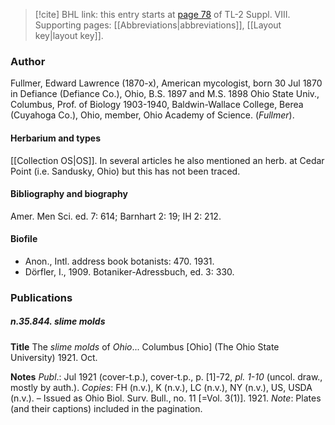> [!cite] BHL link: this entry starts at [page 78](https://www.biodiversitylibrary.org/item/103832#page/90/mode/1up) of TL-2 Suppl. VIII.
> Supporting pages: [[Abbreviations|abbreviations]], [[Layout key|layout key]].

### Author

Fullmer, Edward Lawrence (1870-x), American mycologist, born 30 Jul 1870 in Defiance (Defiance Co.), Ohio, B.S. 1897 and M.S. 1898 Ohio State Univ., Columbus, Prof. of Biology 1903-1940, Baldwin-Wallace College, Berea (Cuyahoga Co.), Ohio, member, Ohio Academy of Science. (*Fullmer*).

#### Herbarium and types

[[Collection OS|OS]]. In several articles he also mentioned an herb. at Cedar Point (i.e. Sandusky, Ohio) but this has not been traced.

#### Bibliography and biography

Amer. Men Sci. ed. 7: 614; Barnhart 2: 19; IH 2: 212.

#### Biofile

- Anon., Intl. address book botanists: 470. 1931.
- Dörfler, I., 1909. Botaniker-Adressbuch, ed. 3: 330.

### Publications

##### n.35.844. slime molds

**Title**
The *slime molds* of *Ohio*... Columbus \[Ohio\] (The Ohio State University) 1921. Oct.

**Notes**
*Publ*.: Jul 1921 (cover-t.p.), cover-t.p., p. \[1\]-72, *pl. 1-10* (uncol. draw., mostly by auth.).
*Copies*: FH (n.v.), K (n.v.), LC (n.v.), NY (n.v.), US, USDA (n.v.). – Issued as Ohio Biol. Surv. Bull., no. 11 \[=Vol. 3(1)\]. 1921.
*Note*: Plates (and their captions) included in the pagination.

